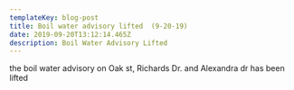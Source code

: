 ```yaml
---
templateKey: blog-post
title: Boil water advisory lifted  (9-20-19)
date: 2019-09-20T13:12:14.465Z
description: Boil Water Advisory Lifted
---
```

the boil water advisory on Oak st, Richards Dr. and Alexandra dr has been lifted
